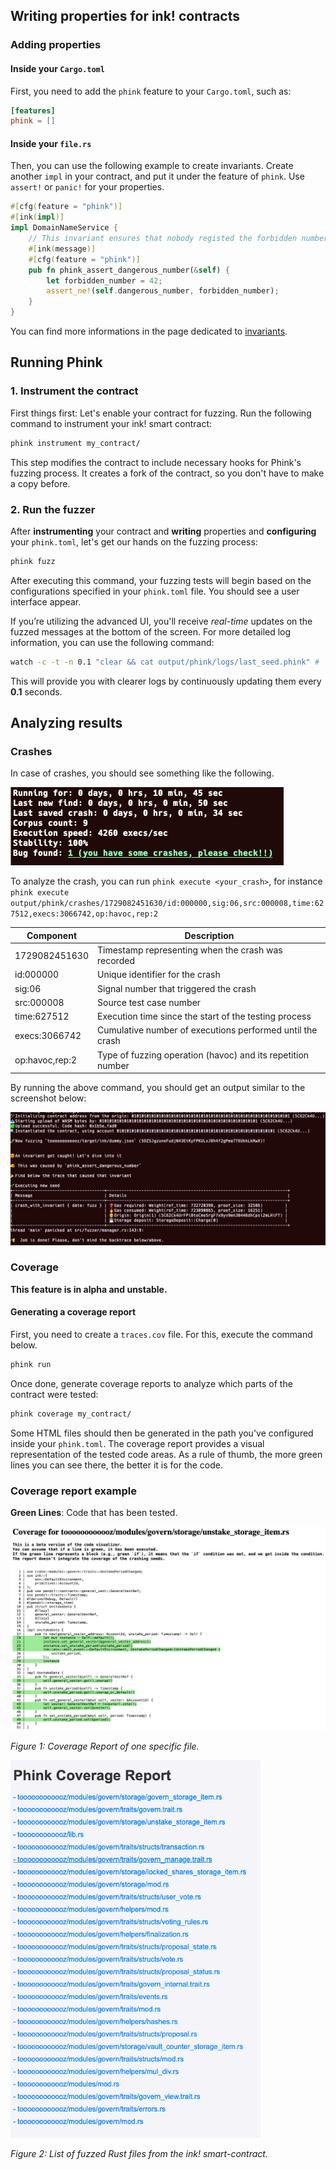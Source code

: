 ## Writing properties for ink! contracts

### Adding properties

#### Inside your `Cargo.toml`

First, you need to add the `phink` feature to your `Cargo.toml`, such as:

```toml
[features]
phink = []
```

#### Inside your `file.rs`

Then, you can use the following example to create invariants. Create another `impl` in your contract, and
put
it under the feature of `phink`. Use `assert!` or `panic!` for your properties.

```rust
#[cfg(feature = "phink")]
#[ink(impl)]
impl DomainNameService {
    // This invariant ensures that nobody registed the forbidden number
    #[ink(message)]
    #[cfg(feature = "phink")]
    pub fn phink_assert_dangerous_number(&self) {
        let forbidden_number = 42;
        assert_ne!(self.dangerous_number, forbidden_number);
    }
}
```

You can find more informations in the page dedicated to [invariants](INVARIANTS.md).

## Running Phink

### 1. Instrument the contract

First things first: Let's enable your contract for fuzzing. Run the following command to instrument your ink! smart
contract:

```sh
phink instrument my_contract/
```

This step modifies the contract to include necessary hooks for Phink's fuzzing process. It creates a fork of the
contract, so you don't have to make a copy before.

### 2. Run the fuzzer

After **instrumenting** your contract and **writing** properties and **configuring** your `phink.toml`, let's get our
hands on the fuzzing process:

```sh
phink fuzz
```

After executing this command, your fuzzing tests will begin based on the configurations specified in your `phink.toml`
file. You should see a user interface appear.

If you’re utilizing the advanced UI, you'll receive _real-time_ updates on the fuzzed messages at the bottom of the
screen. For more detailed log information, you can use the following command:

```sh
watch -c -t -n 0.1 "clear && cat output/phink/logs/last_seed.phink" # `output` is the default, but it depends of your `phink.toml`
```

This will provide you with clearer logs by continuously updating them every **0.1** seconds.

## Analyzing results

### Crashes

In case of crashes, you should see something like the following.

<img src="https://raw.githubusercontent.com/srlabs/phink/refs/heads/main/assets/crashed.png" alt="crash"/>

To analyze the crash, you can run `phink execute <your_crash>`, for instance
`phink execute output/phink/crashes/1729082451630/id:000000,sig:06,src:000008,time:627512,execs:3066742,op:havoc,rep:2`

| Component      | Description                                                 |
|----------------|-------------------------------------------------------------|
| 1729082451630  | Timestamp representing when the crash was recorded          |
| id:000000      | Unique identifier for the crash                             |
| sig:06         | Signal number that triggered the crash                      |
| src:000008     | Source test case number                                     |
| time:627512    | Execution time since the start of the testing process       |
| execs:3066742  | Cumulative number of executions performed until the crash   |
| op:havoc,rep:2 | Type of fuzzing operation (havoc) and its repetition number |

By running the above command, you should get an output similar to the screenshot below:

<img src="https://raw.githubusercontent.com/srlabs/phink/refs/heads/main/assets/backtrace.png" alt="crash"/>

### Coverage

**This feature is in alpha and unstable.**

#### Generating a coverage report

First, you need to create a `traces.cov` file. For this, execute the command below.

```sh
phink run  
```

Once done, generate coverage reports to analyze which parts of the contract were tested:

```sh
phink coverage my_contract/
```

Some HTML files should then be generated in the path you've configured inside your `phink.toml`. The coverage report
provides a visual representation of the tested code areas. As a rule of thumb, the more green lines you can see there,
the better it is for the code.

### Coverage report example

**Green Lines**: Code that has been tested.

![Coverage Report Part 1](https://raw.githubusercontent.com/srlabs/phink/refs/heads/main/assets/coverage_1.png)

*Figure 1: Coverage Report of one specific file.*

<img src="https://raw.githubusercontent.com/srlabs/phink/refs/heads/main/assets/coverage_2.png" alt="coverage_2" width="400"/>

*Figure 2: List of fuzzed Rust files from the ink! smart-contract.*
